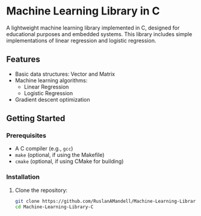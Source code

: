 # Machine Learning Library in C

A lightweight machine learning library implemented in C, designed for educational purposes and embedded systems. This library includes simple implementations of linear regression and logistic regression.

## Features

- Basic data structures: Vector and Matrix
- Machine learning algorithms:
  - Linear Regression
  - Logistic Regression
- Gradient descent optimization

## Getting Started

### Prerequisites

- A C compiler (e.g., `gcc`)
- `make` (optional, if using the Makefile)
- `cmake` (optional, if using CMake for building)

### Installation

1. Clone the repository:

   ```bash
   git clone https://github.com/RuslanAMandell/Machine-Learning-Library-C.git
   cd Machine-Learning-Library-C
